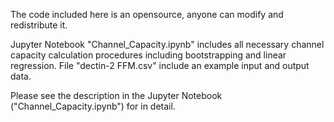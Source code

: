 The code included here is an opensource, anyone can modify and redistribute it.

Jupyter Notebook "Channel_Capacity.ipynb" includes all necessary channel capacity calculation procedures including bootstrapping and linear regression.
File "dectin-2 FFM.csv" include an example input and output data.

Please see the description in the Jupyter Notebook ("Channel_Capacity.ipynb") for in detail.
